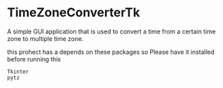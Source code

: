 # TimeZoneConverterTk
A simple GUI application that is used to convert a time from a certain time zone to multiple time zone.

this prohect has a depends on these packages so Please have it installed before running this

```
Tkinter 
pytz
``` 
